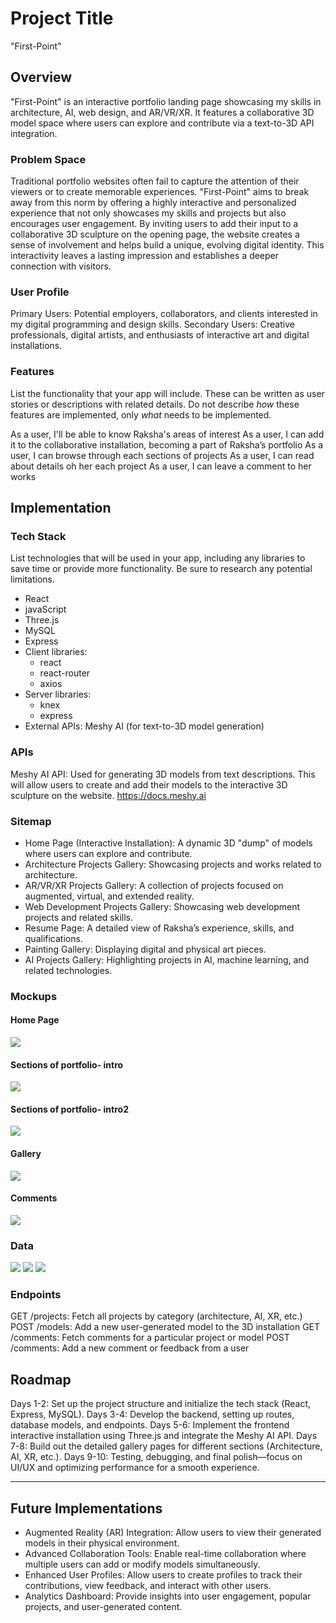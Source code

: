 # Project Title
"First-Point"

## Overview

"First-Point" is an interactive portfolio landing page showcasing my skills in architecture, AI, web design, and AR/VR/XR. It features a collaborative 3D model space where users can explore and contribute via a text-to-3D API integration.

### Problem Space

Traditional portfolio websites often fail to capture the attention of their viewers or to create memorable experiences. "First-Point" aims to break away from this norm by offering a highly interactive and personalized experience that not only showcases my skills and projects but also encourages user engagement. By inviting users to add their input to a collaborative 3D sculpture on the opening page, the website creates a sense of involvement and helps build a unique, evolving digital identity. This interactivity leaves a lasting impression and establishes a deeper connection with visitors.

### User Profile

Primary Users: Potential employers, collaborators, and clients interested in my digital programming and design skills.
Secondary Users: Creative professionals, digital artists, and enthusiasts of interactive art and digital installations.

### Features

List the functionality that your app will include. These can be written as user stories or descriptions with related details. Do not describe _how_ these features are implemented, only _what_ needs to be implemented.

As a user, I'll be able to know Raksha's areas of interest
As a user, I can add it to the collaborative installation, becoming a part of Raksha’s portfolio
As a user, I can browse through each sections of projects
As a user, I can read about details oh her each project
As a user, I can leave a comment to her works

## Implementation

### Tech Stack

List technologies that will be used in your app, including any libraries to save time or provide more functionality. Be sure to research any potential limitations.

- React
- javaScript
- Three.js
- MySQL
- Express
- Client libraries: 
    - react
    - react-router
    - axios
- Server libraries:
    - knex
    - express
- External APIs:
     Meshy AI (for text-to-3D model generation)

### APIs

Meshy AI API: Used for generating 3D models from text descriptions. This will allow users to create and add their models to the interactive 3D sculpture on the website.
https://docs.meshy.ai

### Sitemap

- Home Page (Interactive Installation): A dynamic 3D "dump" of models where users can explore and contribute.
- Architecture Projects Gallery: Showcasing projects and works related to architecture.
- AR/VR/XR Projects Gallery: A collection of projects focused on augmented, virtual, and extended reality.
- Web Development Projects Gallery: Showcasing web development projects and related skills.
- Resume Page: A detailed view of Raksha’s experience, skills, and qualifications.
- Painting Gallery: Displaying digital and physical art pieces.
- AI Projects Gallery: Highlighting projects in AI, machine learning, and related technologies.

### Mockups

#### Home Page
![](home.png)

#### Sections of portfolio- intro
![](portfolio-intro.png)

#### Sections of portfolio- intro2
![](portfolio-intro2.png)

#### Gallery
![](gallery.png)

#### Comments
![](comments.png)


### Data

![](overview.jpeg)
![](frontend.jpeg)
![](--.jpeg)

### Endpoints

GET /projects: Fetch all projects by category (architecture, AI, XR, etc.)
POST /models: Add a new user-generated model to the 3D installation
GET /comments: Fetch comments for a particular project or model
POST /comments: Add a new comment or feedback from a user

## Roadmap

Days 1-2: Set up the project structure and initialize the tech stack (React, Express, MySQL).
Days 3-4: Develop the backend, setting up routes, database models, and endpoints.
Days 5-6: Implement the frontend interactive installation using Three.js and integrate the Meshy AI API.
Days 7-8: Build out the detailed gallery pages for different sections (Architecture, AI, XR, etc.).
Days 9-10: Testing, debugging, and final polish—focus on UI/UX and optimizing performance for a smooth experience.

---

## Future Implementations

- Augmented Reality (AR) Integration: Allow users to view their generated models in their physical environment.
- Advanced Collaboration Tools: Enable real-time collaboration where multiple users can add or modify models simultaneously.
- Enhanced User Profiles: Allow users to create profiles to track their contributions, view feedback, and interact with other users.
- Analytics Dashboard: Provide insights into user engagement, popular projects, and user-generated content.
